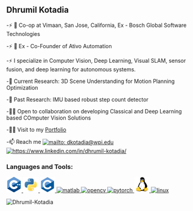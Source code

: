 ## Dhrumil Kotadia

-⚡ 🏬 Co-op at Vimaan, San Jose, California, Ex - Bosch Global Software Technologies

-⚡ 🏬 Ex - Co-Founder of Ativo Automation

-⚡ I specialize in Computer Vision, Deep Learning, Visual SLAM, sensor fusion, and deep learning for autonomous systems.

-🔭 Current Research: 3D Scene Understanding for Motion Planning Optimization

-🔭 Past Research: IMU based robust step count detector

-🤝🏻 Open to collaboration on developing Classical and Deep Learning based COmputer Vision Solutions

-👨‍💻 Visit to my [Portfolio](https://dhrumil-kotadia.github.io)

-📫 Reach me
<a href="mailto: dkotadia@wpi.edu" target="blank"><img align="center" src="https://upload.wikimedia.org/wikipedia/commons/d/df/Microsoft_Office_Outlook_%282018%E2%80%93present%29.svg" alt="mailto: dkotadia@wpi.edu" height="30" width="40" /></a>
<a href="https://www.linkedin.com/in/dhrumil-kotadia/" target="blank"><img align="center" src="https://raw.githubusercontent.com/danielcranney/readme-generator/main/public/icons/socials/linkedin.svg" alt="https://www.linkedin.com/in/dhrumil-kotadia/" height="30" width="40" /></a>




<h3 align="left">Languages and Tools:</h3>
<p align="left"> <a href="https://www.w3schools.com/cpp/" target="_blank" rel="noreferrer"> <img src="https://raw.githubusercontent.com/devicons/devicon/master/icons/cplusplus/cplusplus-original.svg" alt="cplusplus" width="40" height="40"/> </a>
<a href="https://www.python.org" target="_blank" rel="noreferrer"> <img src="https://raw.githubusercontent.com/devicons/devicon/master/icons/python/python-original.svg" alt="python" width="40" height="40"/> </a>
<a href="https://www.cprogramming.com/" target="_blank" rel="noreferrer"> <img src="https://raw.githubusercontent.com/devicons/devicon/master/icons/c/c-original.svg" alt="c" width="40" height="40"/> </a>
<a href="https://www.mathworks.com/" target="_blank" rel="noreferrer"> <img src="https://upload.wikimedia.org/wikipedia/commons/2/21/Matlab_Logo.png" alt="matlab" width="40" height="40"/> </a>
<a href="https://opencv.org/" target="_blank" rel="noreferrer"> <img src="https://www.vectorlogo.zone/logos/opencv/opencv-icon.svg" alt="opencv" width="40" height="40"/> </a>
<a href="https://pytorch.org/" target="_blank" rel="noreferrer"> <img src="https://www.vectorlogo.zone/logos/pytorch/pytorch-icon.svg" alt="pytorch" width="40" height="40"/> </a>
<a href="https://www.linux.org/" target="_blank" rel="noreferrer"> <img src="https://raw.githubusercontent.com/devicons/devicon/master/icons/linux/linux-original.svg" alt="linux" width="40" height="40"/> </a>
<a href="https://www.ros.org/" target="_blank" rel="noreferrer"> <img src="https://www.ros.org/imgs/logo-white.png" alt="linux" width="100" height="40"/> </a> </p>




<p align="left"> <img src="https://komarev.com/ghpvc/?username=Dhrumil-Kotadia&label=Profile%20views&color=blue&style=for-the-badge" alt="Dhrumil-Kotadia" /> </p>
<!--
**Dhrumil-Kotadia/Dhrumil-Kotadia** is a ✨ _special_ ✨ repository because its `README.md` (this file) appears on your GitHub profile.

Here are some ideas to get you started:

- 🔭 I’m currently working on ...
- 🌱 I’m currently learning ...
- 👯 I’m looking to collaborate on ...
- 🤔 I’m looking for help with ...
- 💬 Ask me about ...
- 📫 How to reach me: ...
- 😄 Pronouns: ...
- ⚡ Fun fact: ...
-->
